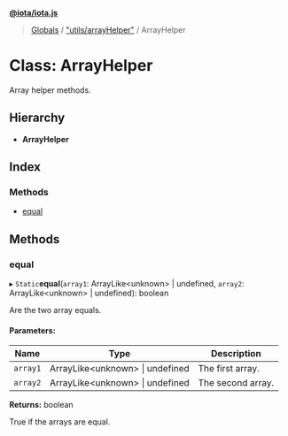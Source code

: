 **[@iota/iota.js](../README.md)**

> [Globals](../README.md) / ["utils/arrayHelper"](../modules/_utils_arrayhelper_.md) / ArrayHelper

# Class: ArrayHelper

Array helper methods.

## Hierarchy

* **ArrayHelper**

## Index

### Methods

* [equal](_utils_arrayhelper_.arrayhelper.md#equal)

## Methods

### equal

▸ `Static`**equal**(`array1`: ArrayLike<unknown\> \| undefined, `array2`: ArrayLike<unknown\> \| undefined): boolean

Are the two array equals.

#### Parameters:

Name | Type | Description |
------ | ------ | ------ |
`array1` | ArrayLike<unknown\> \| undefined | The first array. |
`array2` | ArrayLike<unknown\> \| undefined | The second array. |

**Returns:** boolean

True if the arrays are equal.
